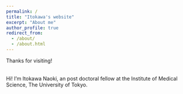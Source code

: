 ```yaml
---
permalink: /
title: "Itokawa's website"
excerpt: "About me"
author_profile: true
redirect_from: 
  - /about/
  - /about.html
---
```

Thanks for visiting!
######
Hi! I’m Itokawa Naoki, an post doctoral fellow at the Institute of Medical Science, The University of Tokyo.
